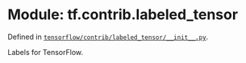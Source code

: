<div itemscope itemtype="http://developers.google.com/ReferenceObject">
<meta itemprop="name" content="tf.contrib.labeled_tensor" />
<meta itemprop="path" content="Stable" />
</div>

# Module: tf.contrib.labeled_tensor



Defined in [`tensorflow/contrib/labeled_tensor/__init__.py`](/code/stable/tensorflow/contrib/labeled_tensor/__init__.py).

Labels for TensorFlow.

